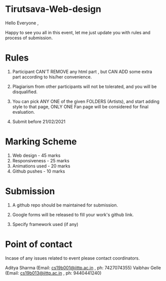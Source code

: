 # Tirutsava-Web-design

Hello Everyone ,

Happy to see you all in this event, let me just update you with rules and process of submission.

# Rules

1. Participant CAN'T REMOVE any html part , but CAN ADD some extra part according to his/her convenience.

2. Plagiarism from other participants will not be tolerated, and you will be disqualified.

3. You can pick ANY ONE of the given FOLDERS (Artists), and start adding style to that page, ONLY ONE Fan page will be considered for final evaluation.

4. Submit before 21/02/2021

# Marking Scheme

1. Web design - 45 marks
2. Responsiveness - 25 marks
3. Animations used - 20 marks
4. Github pushes - 10 marks

# Submission

1. A github repo should be maintained for submission.

2. Google forms will be released to fill your work's github link.

3. Specify framework used (if any)

# Point of contact

Incase of any issues related to event please contact coordinators.

Aditya Sharma (Email: cs19b001@iittp.ac.in , ph: 7427074355)
Vaibhav Gelle (Email: cs19b013@iittp.ac.in , ph: 9440441240)
